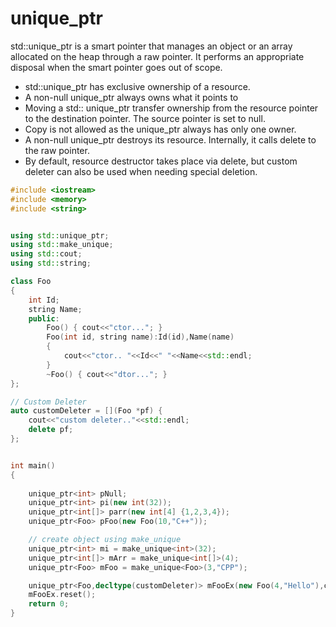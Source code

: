 # unique_ptr

std::unique_ptr is a smart pointer that manages an object or an array allocated on the heap through a raw pointer.
It performs an appropriate disposal when the smart pointer goes out of scope.

- std::unique_ptr has exclusive ownership of a resource.
- A non-null unique_ptr always owns what it points to
- Moving a std:: unique_ptr transfer ownership from the resource pointer to the destination pointer. The source pointer is set to null.
- Copy is not allowed as the unique_ptr always has only one owner.
- A non-null unique_ptr destroys its resource. Internally, it calls delete to the raw pointer.
- By default, resource destructor takes place via delete, but custom deleter can also be used when needing special deletion.

```c++
#include <iostream>
#include <memory>
#include <string>


using std::unique_ptr;
using std::make_unique;
using std::cout;
using std::string;

class Foo
{
    int Id;
    string Name;
    public:
        Foo() { cout<<"ctor..."; }
        Foo(int id, string name):Id(id),Name(name)
        {
            cout<<"ctor.. "<<Id<<" "<<Name<<std::endl;
        }
        ~Foo() { cout<<"dtor..."; }
};

// Custom Deleter
auto customDeleter = [](Foo *pf) {
    cout<<"custom deleter.."<<std::endl;
    delete pf;
};


int main()
{
    
    unique_ptr<int> pNull; 
    unique_ptr<int> pi(new int(32));
    unique_ptr<int[]> parr(new int[4] {1,2,3,4});
    unique_ptr<Foo> pFoo(new Foo(10,"C++"));

    // create object using make_unique
    unique_ptr<int> mi = make_unique<int>(32);
    unique_ptr<int[]> mArr = make_unique<int[]>(4);
    unique_ptr<Foo> mFoo = make_unique<Foo>(3,"CPP");

    unique_ptr<Foo,decltype(customDeleter)> mFooEx(new Foo(4,"Hello"),customDeleter);
    mFooEx.reset();
    return 0;
}
```
